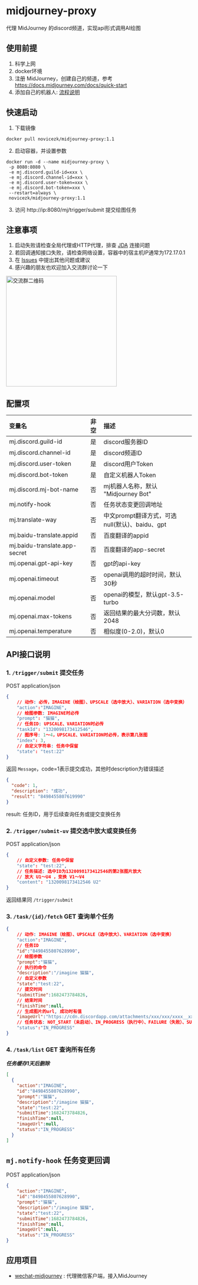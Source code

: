 # midjourney-proxy

代理 MidJourney 的discord频道，实现api形式调用AI绘图

## 使用前提
1. 科学上网
2. docker环境
3. 注册 MidJourney，创建自己的频道，参考 https://docs.midjourney.com/docs/quick-start
4. 添加自己的机器人: [流程说明](./docs/discord-bot.md)

## 快速启动

1. 下载镜像
```shell
docker pull novicezk/midjourney-proxy:1.1
```
2. 启动容器，并设置参数
```shell
docker run -d --name midjourney-proxy \
 -p 8080:8080 \
 -e mj.discord.guild-id=xxx \
 -e mj.discord.channel-id=xxx \
 -e mj.discord.user-token=xxx \
 -e mj.discord.bot-token=xxx \
 --restart=always \
 novicezk/midjourney-proxy:1.1
```
3. 访问 http://ip:8080/mj/trigger/submit 提交绘图任务

## 注意事项
1. 启动失败请检查全局代理或HTTP代理，排查 [JDA](https://github.com/DV8FromTheWorld/JDA) 连接问题
2. 若回调通知接口失败，请检查网络设置，容器中的宿主机IP通常为172.17.0.1
3. 在 [Issues](https://github.com/novicezk/midjourney-proxy/issues) 中提出其他问题或建议
4. 感兴趣的朋友也欢迎加入交流群讨论一下

 <img src="https://raw.githubusercontent.com/novicezk/midjourney-proxy/main/docs/wechat-qrcode.png" width = "300" height = "300" alt="交流群二维码" align=center />

## 配置项

| 变量名 | 非空 | 描述 |
| :-----| :----: | :---- |
| mj.discord.guild-id | 是 | discord服务器ID |
| mj.discord.channel-id | 是 | discord频道ID |
| mj.discord.user-token | 是 | discord用户Token |
| mj.discord.bot-token | 是 | 自定义机器人Token |
| mj.discord.mj-bot-name | 否 | mj机器人名称，默认 "Midjourney Bot" |
| mj.notify-hook | 否 | 任务状态变更回调地址 |
| mj.translate-way | 否 | 中文prompt翻译方式，可选null(默认)、baidu、gpt |
| mj.baidu-translate.appid | 否 | 百度翻译的appid |
| mj.baidu-translate.app-secret | 否 | 百度翻译的app-secret |
| mj.openai.gpt-api-key | 否 | gpt的api-key |
| mj.openai.timeout | 否 | openai调用的超时时间，默认30秒 |
| mj.openai.model | 否 | openai的模型，默认gpt-3.5-turbo |
| mj.openai.max-tokens | 否 | 返回结果的最大分词数，默认2048 |
| mj.openai.temperature | 否 | 相似度(0-2.0)，默认0 |

## API接口说明

### 1. `/trigger/submit` 提交任务
POST  application/json
```json
{
    // 动作: 必传，IMAGINE（绘图）、UPSCALE（选中放大）、VARIATION（选中变换）
    "action":"IMAGINE",
    // 绘图参数: IMAGINE时必传
    "prompt": "猫猫",
    // 任务ID: UPSCALE、VARIATION时必传
    "taskId": "1320098173412546",
    // 图序号: 1～4，UPSCALE、VARIATION时必传，表示第几张图
    "index": 3,
    // 自定义字符串: 任务中保留
    "state": "test:22"
}
```
返回 `Message`，code=1表示提交成功，其他时description为错误描述
```json
{
  "code": 1,
  "description": "成功",
  "result": "8498455807619990"
}
```
result: 任务ID，用于后续查询任务或提交变换任务

### 2. `/trigger/submit-uv` 提交选中放大或变换任务
POST  application/json
```json
{
    // 自定义参数: 任务中保留
    "state": "test:22",
    // 任务描述: 选中ID为1320098173412546的第2张图片放大
    // 放大 U1～U4 ，变换 V1～V4
    "content": "1320098173412546 U2"
}
```
返回结果同 `/trigger/submit`

### 3. `/task/{id}/fetch` GET 查询单个任务
```json
{
    // 动作: IMAGINE（绘图）、UPSCALE（选中放大）、VARIATION（选中变换）
    "action":"IMAGINE",
    // 任务ID
    "id":"8498455807628990",
    // 绘图参数
    "prompt":"猫猫",
    // 执行的命令
    "description":"/imagine 猫猫",
    // 自定义参数
    "state":"test:22",
    // 提交时间
    "submitTime":1682473784826,
    // 结束时间
    "finishTime":null,
    // 生成图片的url, 成功时有值
    "imageUrl":"https://cdn.discordapp.com/attachments/xxx/xxx/xxxx__xxxx.png",
    // 任务状态: NOT_START（未启动）、IN_PROGRESS（执行中）、FAILURE（失败）、SUCCESS（成功）
    "status":"IN_PROGRESS"
}
```

### 4. `/task/list` GET 查询所有任务
***任务缓存1天后删除***
```json
[
  {
    "action":"IMAGINE",
    "id":"8498455807628990",
    "prompt":"猫猫",
    "description":"/imagine 猫猫",
    "state":"test:22",
    "submitTime":1682473784826,
    "finishTime":null,
    "imageUrl":null,
    "status":"IN_PROGRESS"
  }
]
```

## `mj.notify-hook` 任务变更回调
POST  application/json
```json
{
    "action":"IMAGINE",
    "id":"8498455807628990",
    "prompt":"猫猫",
    "description":"/imagine 猫猫",
    "state":"test:22",
    "submitTime":1682473784826,
    "finishTime":null,
    "imageUrl":null,
    "status":"IN_PROGRESS"
}
```

## 应用项目

- [wechat-midjourney](https://github.com/novicezk/wechat-midjourney) : 代理微信客户端，接入MidJourney